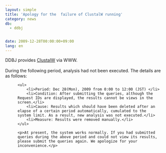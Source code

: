 ```yaml
---
layout: simple
title: 'Apology for the  failure of ClustalW running'
category: news
db:
  - ddbj


date: 2009-12-28T00:00:00+09:00
lang: en
---
```


DDBJ provides <a href="http://clustalw.ddbj.nig.ac.jp/top-e.html" target="new">ClustalW</a> via WWW.<br><br>During the following period, analysis had not been executed. The details are as follows:<dd>

    <ul>
        <li>Period: Dec 28(Mon), 2009 from 0:00 to 12:00 (JST) </li>
        <li>Condition: After submitting the queries, although the Request IDs are displayed, the results cannot be views in the screen.</li>
        <li>Cause: Results which should have been deleted after an elapse of a certain period automatically, cumulated to the system limit. As a result, new analysis was not executed.</li>
        <li>Measure: Results were removed manually.</li>
    </ul>

    <p>At present, the system works normally. If you had submitted queries during the above period and could not view its results, please submit the queries again. We apologize for your inconvenience.</p>
</dd>
